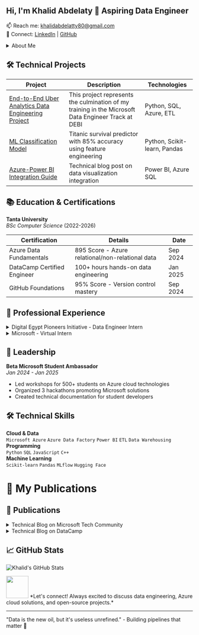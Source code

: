 ## Hi, I'm Khalid Abdelaty 👋 Aspiring Data Engineer

📫 Reach me: [khalidabdelatty80@gmail.com](mailto:khalidabdelatty80@gmail.com)  
🔗 Connect: [LinkedIn](https://www.linkedin.com/in/khabdelaty/) | [GitHub](https://github.com/KhalidAbdelaty)

<details>
  <summary>About Me</summary>
  <p>A passionate Data Engineer with hands-on experience in Azure cloud technologies, machine learning, and data pipeline development. Currently pursuing Computer Science at Tanta University while actively contributing to the developer community as a Beta Microsoft Student Ambassador.</p>
  
  <p>Specializing in building scalable data solutions using Python and Azure services, with certifications in Azure Data Fundamentals and DataCamp Data Engineering. Proven track record in leading technical workshops and implementing production-grade ETL pipelines.</p>
</details>

## 🛠️ Technical Projects

| Project | Description | Technologies |
|---------|-------------|--------------|
| [End-to-End Uber Analytics Data Engineering Project](https://github.com/KhalidAbdelaty/DEPI) |This project represents the culmination of my training in the Microsoft Data Engineer Track at DEBI | Python, SQL, Azure, ETL |
| [ML Classification Model](https://github.com/KhalidAbdelaty/CodeAlpha_Titanic-Classification) | Titanic survival predictor with 85% accuracy using feature engineering | Python, Scikit-learn, Pandas |
| [Azure-Power BI Integration Guide](https://techcommunity.microsoft.com/blog/educatordeveloperblog/integrating-power-bi-with-azure-data-services/4173651) | Technical blog post on data visualization integration | Power BI, Azure SQL |

## 📚 Education & Certifications

**Tanta University**  
*BSc Computer Science* (2022-2026)  

| Certification | Details | Date |
|---------------|---------|------|
| Azure Data Fundamentals | 895 Score - Azure relational/non-relational data | Sep 2024 |
| DataCamp Certified Engineer | 100+ hours hands-on data engineering | Jan 2025 |
| GitHub Foundations | 95% Score - Version control mastery | Sep 2024 |

## 💼 Professional Experience

<details>
  <summary>Digital Egypt Pioneers Initiative - Data Engineer Intern</summary>
  <p>Apr 2024 - Oct 2024</p>
  <ul>
    <li>Implemented SQL data warehouses and automated data quality checks</li>
    <li>Deployed ML models using MLflow and Hugging Face</li>
    <li>Developed Python automation scripts for data processing</li>
  </ul>
</details>

<details>
  <summary>Microsoft - Virtual Intern</summary>
  <p>Jun 2023 - Aug 2023</p>
  <ul>
    <li>Built AI image recognition models with 90% accuracy</li>
    <li>Created Azure Machine Learning workflows</li>
    <li>Developed interactive data visualizations</li>
  </ul>
</details>

## 🌟 Leadership

**Beta Microsoft Student Ambassador**  
*Jan 2024 - Jan 2025*
- Led workshops for 500+ students on Azure cloud technologies
- Organized 3 hackathons promoting Microsoft solutions
- Created technical documentation for student developers

## 🛠️ Technical Skills

**Cloud & Data**  
`Microsoft Azure` `Azure Data Factory` `Power BI` `ETL` `Data Warehousing`  
**Programming**  
`Python` `SQL` `JavaScript` `C++`  
**Machine Learning**  
`Scikit-learn` `Pandas` `MLflow` `Hugging Face`

# 🚀 My Publications  

## 📝 Publications  

<details>  
  <summary>Technical Blog on Microsoft Tech Community</summary>  
  <ul>  
    <li>📖 <a href="https://techcommunity.microsoft.com/blog/educatordeveloperblog/azure-synapse-a-step-by-step-beginner%e2%80%99s-guide/4197933">Azure Synapse: A Step-by-Step Beginner’s Guide</a> (30.5K views)</li>  
  </ul>  
</details>  

<details>  
  <summary>Technical Blog on DataCamp</summary>  
  <ul>  
    <li>📖 <a href="https://www.datacamp.com/tutorial/delta-lake">Delta Lake: A Practical Introduction with Hands-On Examples</a></li>  
  </ul>  
</details>  


## 📈 GitHub Stats

![Khalid's GitHub Stats](https://github-readme-stats.vercel.app/api?username=KhalidAbdelaty&show_icons=true&theme=default)

<img src="https://media.giphy.com/media/LnQjpWaON8nhr21vNW/giphy.gif" width="60">  
*Let's connect! Always excited to discuss data engineering, Azure cloud solutions, and open-source projects.* 

---

"Data is the new oil, but it's useless unrefined." - Building pipelines that matter 🔧
